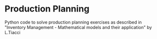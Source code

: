 # Production Planning
 Python code to solve production planning exercises as described in "Inventory Management - Mathematical models and their application" by L.Tiacci
